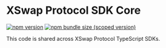 # XSwap Protocol SDK Core

[![npm version](https://img.shields.io/npm/v/@x-swap-protocol/sdk-core/latest.svg)](https://www.npmjs.com/package/@x-swap-protocol/sdk-core/v/latest)
[![npm bundle size (scoped version)](https://img.shields.io/bundlephobia/minzip/@x-swap-protocol/sdk-core/latest.svg)](https://bundlephobia.com/result?p=@x-swap-protocol/sdk-core@latest)

This code is shared across XSwap Protocol TypeScript SDKs.
